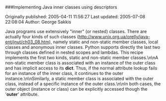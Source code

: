 ###Implementing Java inner classes using descriptors

Originally published: 2005-04-11 11:56:27
Last updated: 2005-07-08 22:08:04
Author: George Sakkis

Java programs use extensively "inner" (or nested) classes. There are actually four kinds of such classes (http://www.unix.org.ua/orelly/java-ent/jnut/ch03_08.htm), namely static and non-static member classes, local classes and anonymous inner classes. Python supports directly the last two through classes defined in nested scopes and lambdas. This recipe implements the first two kinds, static and non-static member classes.\n\nA non-static member class is associated with an instance of the outer class and has implicit access to its __dict__. Thus, if the normal attribute lookup fails for an instance of the inner class, it continues to the outer instance.\n\nSimilarly, a static member class is associated with the outer class, instead of a specific instance of the outer class.\n\nIn both cases, the outer object (instance or class) can be explicitly accessed though the '__outer__' attribute.